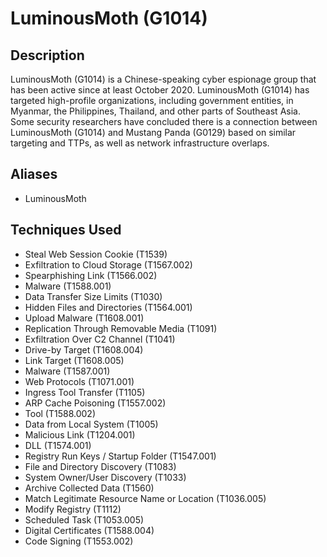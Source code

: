 # LuminousMoth (G1014)

## Description
LuminousMoth (G1014) is a Chinese-speaking cyber espionage group that has been active since at least October 2020. LuminousMoth (G1014) has targeted high-profile organizations, including government entities, in Myanmar, the Philippines, Thailand, and other parts of Southeast Asia. Some security researchers have concluded there is a connection between LuminousMoth (G1014) and Mustang Panda (G0129) based on similar targeting and TTPs, as well as network infrastructure overlaps.

## Aliases
- LuminousMoth

## Techniques Used
- Steal Web Session Cookie (T1539)
- Exfiltration to Cloud Storage (T1567.002)
- Spearphishing Link (T1566.002)
- Malware (T1588.001)
- Data Transfer Size Limits (T1030)
- Hidden Files and Directories (T1564.001)
- Upload Malware (T1608.001)
- Replication Through Removable Media (T1091)
- Exfiltration Over C2 Channel (T1041)
- Drive-by Target (T1608.004)
- Link Target (T1608.005)
- Malware (T1587.001)
- Web Protocols (T1071.001)
- Ingress Tool Transfer (T1105)
- ARP Cache Poisoning (T1557.002)
- Tool (T1588.002)
- Data from Local System (T1005)
- Malicious Link (T1204.001)
- DLL (T1574.001)
- Registry Run Keys / Startup Folder (T1547.001)
- File and Directory Discovery (T1083)
- System Owner/User Discovery (T1033)
- Archive Collected Data (T1560)
- Match Legitimate Resource Name or Location (T1036.005)
- Modify Registry (T1112)
- Scheduled Task (T1053.005)
- Digital Certificates (T1588.004)
- Code Signing (T1553.002)
